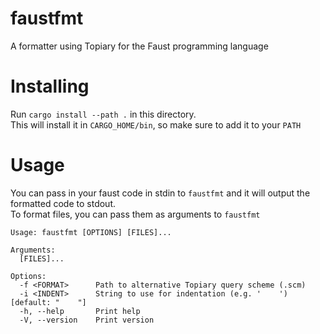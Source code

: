 # faustfmt

A formatter using Topiary for the Faust programming language

# Installing

Run `cargo install --path .` in this directory.  
This will install it in `CARGO_HOME/bin`, so make sure to add it to your `PATH`

# Usage

You can pass in your faust code in stdin to `faustfmt` and it will output the formatted code to stdout.  
To format files, you can pass them as arguments to `faustfmt`  
```
Usage: faustfmt [OPTIONS] [FILES]...

Arguments:
  [FILES]...

Options:
  -f <FORMAT>      Path to alternative Topiary query scheme (.scm)
  -i <INDENT>      String to use for indentation (e.g. '    ') [default: "    "]
  -h, --help       Print help
  -V, --version    Print version
```
